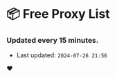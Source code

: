 # :package: Free Proxy List
### Updated every 15 minutes.

- Last updated: `2024-07-26 21:56`

:heart:
